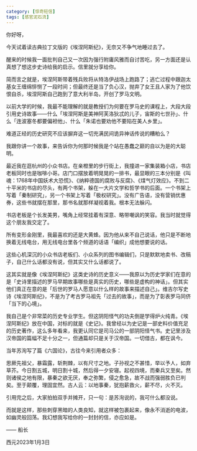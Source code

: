 ```yaml
---
category: [惊奇短信]
tags: [感官泥石流]
---
```



你好呀，

今天试着读古典拉丁文版的《埃涅阿斯纪》，无奈又不争气地睡过去了。

醒来的时候我一面批判自己又一次因为强行附庸风雅而自讨苦吃，另一方面还是认真想了想这步史诗给我的启示。信里就分享给你。

简而言之就是，埃涅阿斯带着残兵败将从特洛伊战场上跑路了；逃亡过程中跟迦太基女王缠绵悱恻了一段时间；但最终还是当了负心汉，抛弃了女王且人家为了他饮恨自杀，埃涅阿斯自己跑到了意大利半岛，开创了罗马文明。

以前大学的时候，我最不能理解的就是教授们为何要在罗马史的课程上，大段大段引用史诗故事——什么「埃涅阿斯是美神阿芙洛狄忒的儿子，宙斯的七世孙」、什么「连波塞冬都要偏袒他」、什么「朱诺也要劝他不要陷在美人乡里」。

难道正经的历史研究不应该摒弃这一切充满民间诡异神话传说的糟粕么？

我跟你讲一个故事，来告诉你为何那时候我是个站在愚蠢之巅的自以为是的大聪明。

最近我在逛杭州的小众书店。在亲橙里的步行街上，我撞进一家集装箱小店，书店老板同时也是咖啡小哥。店门口摆放着明晃晃的一排书，最显眼的三本分别是《叫魂：1768年中国妖术大恐慌》、《纳粹德国的腐败与反腐》、《煤气灯效应》。不到二十平米的书店的尽头，有两个书架，躲在一大片文学和哲学书的后面。一个书架上写着「秦制研究」，另一个书架上写着「极权研究」。没有广告语，没有营销优惠券，这些书就摆在那里，那书名就那样凝视着我。根本无法躲闪。

书店老板是个长发美男，嘴角上经常挂着有深意、略带嘲讽的笑容。我当时就觉得这个朋友我交定了。

所有变形金刚里，我最喜欢的还是大黄蜂。因为他从来不自己说话，他只是不断地换着无线电台，用无线电台里各个频道的话语「编织」成他想要说的话。

这些心机深沉的小众书店老板们、小众系列的图书编辑们，只是默默地卖书、改稿子，自己什么话都没有说，但其实又什么话都说了。

这其实就是像《埃涅阿斯纪》这类史诗的历史意义——我原以为历史学家们在意的是「史诗里描述的罗马早期故事哪些是真实的历史，哪些是虚构的神话」。但其实他们真正在意的是「后世的罗马人愿意以什么样的故事来描述自己」。维吉尔写史诗《埃涅阿斯纪》，不是为了考古罗马祖先「过去的故事」，而是为了彰表罗马同侪「当下的心境」。

我自己是个非常菜的历史专业学生。但这阴阳怪气的功夫倒是学得炉火纯青。《埃涅阿斯纪》放在中国，对标的就是《史记》。我曾经以为史记是一部史料价值充足的历史著作，这么多年看来，我更认同它是司马公的一部阴阳怪气书。史记里涉及汉帝国的篇幅不足十分之一，但通篇却只是关于汉帝国。一切借古，都在讽今。

当年苏洵写了篇《六国论》，古往今来引用者众多：

思厥先祖父，暴霜露，斩荆棘，以有尺寸之地。子孙视之不甚惜，举以予人，如弃草芥。今日割五城，明日割十城，然后得一夕安寝。起视四境，而秦兵又至矣。然则诸侯之地有限，暴秦之欲无厌，奉之弥繁，侵之愈急，故不战而强弱胜负已判矣。至于颠覆，理固宜然。古人云：以地事秦，犹抱薪救火，薪不尽，火不灭。

引用完之后，大家拍拍双手并摊开，只一句：是苏洵说的，我可什么都没说。

而就是这样，那些刺穿黑暗的人类良知，就这样被包裹起来，像永不消逝的电波，如幽灵般回荡。我幻想我写给你的一封封的信，亦应如是。

—— 船长

西元2023年1月3日